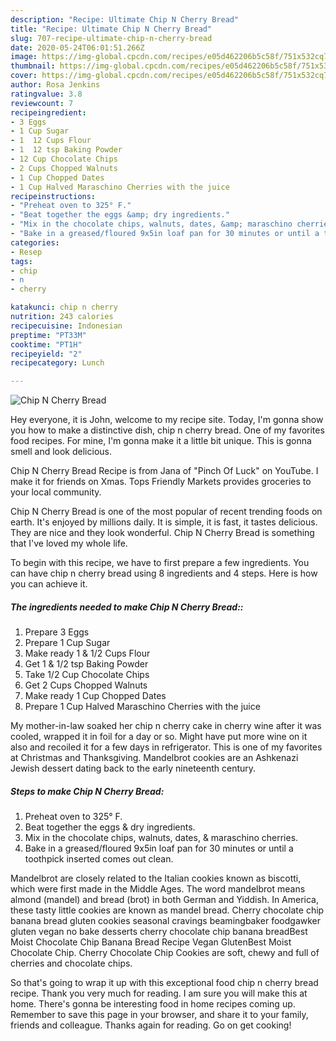 ```yaml
---
description: "Recipe: Ultimate Chip N Cherry Bread"
title: "Recipe: Ultimate Chip N Cherry Bread"
slug: 707-recipe-ultimate-chip-n-cherry-bread
date: 2020-05-24T06:01:51.266Z
image: https://img-global.cpcdn.com/recipes/e05d462206b5c58f/751x532cq70/chip-n-cherry-bread-recipe-main-photo.jpg
thumbnail: https://img-global.cpcdn.com/recipes/e05d462206b5c58f/751x532cq70/chip-n-cherry-bread-recipe-main-photo.jpg
cover: https://img-global.cpcdn.com/recipes/e05d462206b5c58f/751x532cq70/chip-n-cherry-bread-recipe-main-photo.jpg
author: Rosa Jenkins
ratingvalue: 3.8
reviewcount: 7
recipeingredient:
- 3 Eggs
- 1 Cup Sugar
- 1  12 Cups Flour
- 1  12 tsp Baking Powder
- 12 Cup Chocolate Chips
- 2 Cups Chopped Walnuts
- 1 Cup Chopped Dates
- 1 Cup Halved Maraschino Cherries with the juice
recipeinstructions:
- "Preheat oven to 325° F."
- "Beat together the eggs &amp; dry ingredients."
- "Mix in the chocolate chips, walnuts, dates, &amp; maraschino cherries."
- "Bake in a greased/floured 9x5in loaf pan for 30 minutes or until a toothpick inserted comes out clean."
categories:
- Resep
tags:
- chip
- n
- cherry

katakunci: chip n cherry
nutrition: 243 calories
recipecuisine: Indonesian
preptime: "PT33M"
cooktime: "PT1H"
recipeyield: "2"
recipecategory: Lunch

---
```



![Chip N Cherry Bread](https://img-global.cpcdn.com/recipes/e05d462206b5c58f/751x532cq70/chip-n-cherry-bread-recipe-main-photo.jpg)

Hey everyone, it is John, welcome to my recipe site. Today, I'm gonna show you how to make a distinctive dish, chip n cherry bread. One of my favorites food recipes. For mine, I'm gonna make it a little bit unique. This is gonna smell and look delicious.

Chip N Cherry Bread Recipe is from Jana of &#34;Pinch Of Luck&#34; on YouTube. I make it for friends on Xmas. Tops Friendly Markets provides groceries to your local community.

Chip N Cherry Bread is one of the most popular of recent trending foods on earth. It's enjoyed by millions daily. It is simple, it is fast, it tastes delicious. They are nice and they look wonderful. Chip N Cherry Bread is something that I've loved my whole life.


To begin with this recipe, we have to first prepare a few ingredients. You can have chip n cherry bread using 8 ingredients and 4 steps. Here is how you can achieve it.

##### The ingredients needed to make Chip N Cherry Bread::

1. Prepare 3 Eggs
1. Prepare 1 Cup Sugar
1. Make ready 1 &amp; 1/2 Cups Flour
1. Get 1 &amp; 1/2 tsp Baking Powder
1. Take 1/2 Cup Chocolate Chips
1. Get 2 Cups Chopped Walnuts
1. Make ready 1 Cup Chopped Dates
1. Prepare 1 Cup Halved Maraschino Cherries with the juice


My mother-in-law soaked her chip n cherry cake in cherry wine after it was cooled, wrapped it in foil for a day or so. Might have put more wine on it also and recoiled it for a few days in refrigerator. This is one of my favorites at Christmas and Thanksgiving. Mandelbrot cookies are an Ashkenazi Jewish dessert dating back to the early nineteenth century. 

##### Steps to make Chip N Cherry Bread:

1. Preheat oven to 325° F.
1. Beat together the eggs &amp; dry ingredients.
1. Mix in the chocolate chips, walnuts, dates, &amp; maraschino cherries.
1. Bake in a greased/floured 9x5in loaf pan for 30 minutes or until a toothpick inserted comes out clean.


Mandelbrot are closely related to the Italian cookies known as biscotti, which were first made in the Middle Ages. The word mandelbrot means almond (mandel) and bread (brot) in both German and Yiddish. In America, these tasty little cookies are known as mandel bread. Cherry chocolate chip banana bread gluten cookies seasonal cravings beamingbaker foodgawker gluten vegan no bake desserts cherry chocolate chip banana breadBest Moist Chocolate Chip Banana Bread Recipe Vegan GlutenBest Moist Chocolate Chip. Cherry Chocolate Chip Cookies are soft, chewy and full of cherries and chocolate chips. 

So that's going to wrap it up with this exceptional food chip n cherry bread recipe. Thank you very much for reading. I am sure you will make this at home. There's gonna be interesting food in home recipes coming up. Remember to save this page in your browser, and share it to your family, friends and colleague. Thanks again for reading. Go on get cooking!
